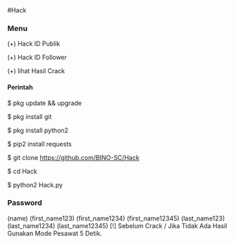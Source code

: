 #Hack

### Menu ###
(+) Hack ID Publik

(+) Hack ID Follower

(+) lihat Hasil Crack

#### Perintah ###
$ pkg update && upgrade

$ pkg install git

$ pkg install python2

$ pip2 install requests

$ git clone https://github.com/BINO-SC/Hack

$ cd Hack

$ python2 Hack.py

### Password ###
(name)
(first_name123)
(first_name1234)
(first_name12345)
(last_name123)
(last_name1234)
(last_name12345)
[!] Sebelum Crack / Jika Tidak Ada Hasil Gunakan Mode Pesawat 5 Detik.

